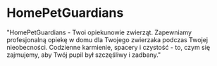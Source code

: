 # HomePetGuardians
"HomePetGuardians - Twoi opiekunowie zwierząt. Zapewniamy profesjonalną opiekę w domu dla Twojego zwierzaka podczas Twojej nieobecności. Codzienne karmienie, spacery i czystość - to, czym się zajmujemy, aby Twój pupil był szczęśliwy i zadbany."
